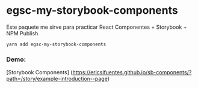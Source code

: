 # egsc-my-storybook-components

Este paquete me sirve para practicar React Componentes + Storybook + NPM Publish

```
yarn add egsc-my-storybook-components
```

### Demo:
[Storybook Components] (https://ericsifuentes.github.io/sb-components/?path=/story/example-introduction--page)
